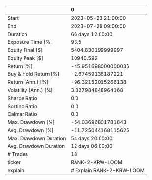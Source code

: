 |                        | 0                         |
|:-----------------------|:--------------------------|
| Start                  | 2023-05-23 21:00:00       |
| End                    | 2023-07-29 09:00:00       |
| Duration               | 66 days 12:00:00          |
| Exposure Time [%]      | 93.5                      |
| Equity Final [$]       | 5404.830199999997         |
| Equity Peak [$]        | 10940.592                 |
| Return [%]             | -45.951698000000036       |
| Buy & Hold Return [%]  | -2.67459138187221         |
| Return (Ann.) [%]      | -96.32152015266138        |
| Volatility (Ann.) [%]  | 3.827984848964168         |
| Sharpe Ratio           | 0.0                       |
| Sortino Ratio          | 0.0                       |
| Calmar Ratio           | 0.0                       |
| Max. Drawdown [%]      | -54.03696801781843        |
| Avg. Drawdown [%]      | -11.725044168115625       |
| Max. Drawdown Duration | 54 days 20:00:00          |
| Avg. Drawdown Duration | 12 days 06:00:00          |
| # Trades               | 18                        |
| ticker                 | RANK-2-KRW-LOOM           |
| explain                | # Explain RANK-2-KRW-LOOM |